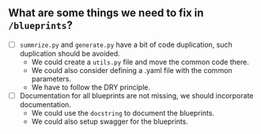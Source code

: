 ## What are some things we need to fix in `/blueprints`?
- [ ] `summrize.py` and `generate.py` have a bit of code duplication, such duplication should be avoided.
  - We could create a `utils.py` file and move the common code there.
  - We could also consider defining a .yaml file with the common parameters.
  - We have to follow the DRY principle.
- [ ] Documentation for all blueprints are not missing, we should incorporate documentation.
  - We could use the `docstring` to document the blueprints.
  - We could also setup swagger for the blueprints.